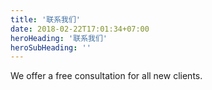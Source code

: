 ```yaml
---
title: '联系我们'
date: 2018-02-22T17:01:34+07:00
heroHeading: '联系我们'
heroSubHeading: ''
---
```


We offer a free consultation for all new clients.
